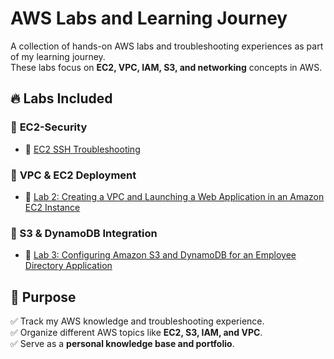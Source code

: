 # AWS Labs and Learning Journey  

A collection of hands-on AWS labs and troubleshooting experiences as part of my learning journey.  
These labs focus on **EC2, VPC, IAM, S3, and networking** concepts in AWS.  

## 🔥 Labs Included  

### 📌 **EC2-Security**  
- 🔹 [EC2 SSH Troubleshooting](EC2_SSH_Lab.md)  

### 📌 **VPC & EC2 Deployment**  
- 🔹 [Lab 2: Creating a VPC and Launching a Web Application in an Amazon EC2 Instance](Lab2_VPC_EC2.md)

### 📌 S3 & DynamoDB Integration  
- 🔹 [Lab 3: Configuring Amazon S3 and DynamoDB for an Employee Directory Application](lab3_s3_dynamodb.md)  


## 🎯 Purpose  
✅ Track my AWS knowledge and troubleshooting experience.  
✅ Organize different AWS topics like **EC2, S3, IAM, and VPC**.  
✅ Serve as a **personal knowledge base and portfolio**.  

